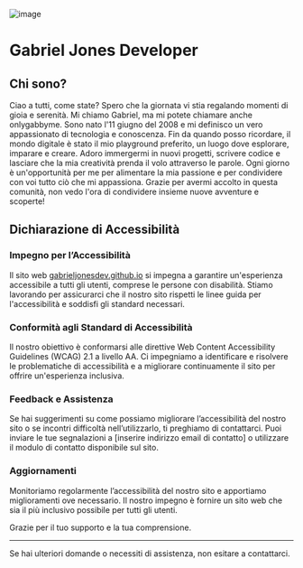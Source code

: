 ![image](https://github.com/user-attachments/assets/7b0143af-a832-4cfe-9685-9634dec56b12)

# Gabriel Jones Developer
## Chi sono?

Ciao a tutti, come state? Spero che la giornata vi stia regalando momenti di gioia e serenità. Mi chiamo Gabriel, ma mi potete chiamare anche onlygabbyme. Sono nato l'11 giugno del 2008 e mi definisco un vero appassionato di tecnologia e conoscenza. Fin da quando posso ricordare, il mondo digitale è stato il mio playground preferito, un luogo dove esplorare, imparare e creare. Adoro immergermi in nuovi progetti, scrivere codice e lasciare che la mia creatività prenda il volo attraverso le parole. Ogni giorno è un'opportunità per me per alimentare la mia passione e per condividere con voi tutto ciò che mi appassiona. Grazie per avermi accolto in questa comunità, non vedo l'ora di condividere insieme nuove avventure e scoperte!

## Dichiarazione di Accessibilità

### Impegno per l’Accessibilità

Il sito web [gabrieljonesdev.github.io](https://gabrieljonesdev.github.io) si impegna a garantire un'esperienza accessibile a tutti gli utenti, comprese le persone con disabilità. Stiamo lavorando per assicurarci che il nostro sito rispetti le linee guida per l'accessibilità e soddisfi gli standard necessari.

### Conformità agli Standard di Accessibilità

Il nostro obiettivo è conformarsi alle direttive Web Content Accessibility Guidelines (WCAG) 2.1 a livello AA. Ci impegniamo a identificare e risolvere le problematiche di accessibilità e a migliorare continuamente il sito per offrire un'esperienza inclusiva.

### Feedback e Assistenza

Se hai suggerimenti su come possiamo migliorare l’accessibilità del nostro sito o se incontri difficoltà nell’utilizzarlo, ti preghiamo di contattarci. Puoi inviare le tue segnalazioni a [inserire indirizzo email di contatto] o utilizzare il modulo di contatto disponibile sul sito.

### Aggiornamenti

Monitoriamo regolarmente l’accessibilità del nostro sito e apportiamo miglioramenti ove necessario. Il nostro impegno è fornire un sito web che sia il più inclusivo possibile per tutti gli utenti.

Grazie per il tuo supporto e la tua comprensione.

---

Se hai ulteriori domande o necessiti di assistenza, non esitare a contattarci.

